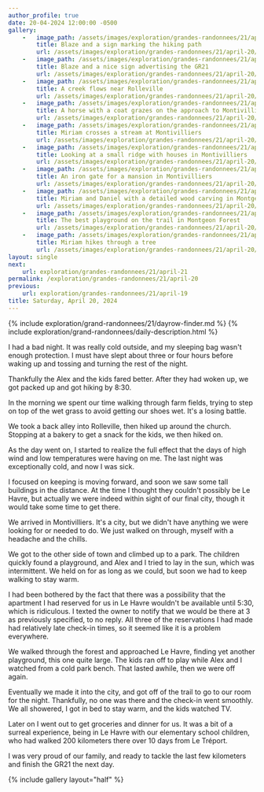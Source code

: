 ```yaml
---
author_profile: true
date: 20-04-2024 12:00:00 -0500
gallery:
    -   image_path: /assets/images/exploration/grandes-randonnees/21/april-20/small/082828.jpg
        title: Blaze and a sign marking the hiking path
        url: /assets/images/exploration/grandes-randonnees/21/april-20/large/082828.jpg
    -   image_path: /assets/images/exploration/grandes-randonnees/21/april-20/small/083506.jpg
        title: Blaze and a nice sign advertising the GR21
        url: /assets/images/exploration/grandes-randonnees/21/april-20/large/083506.jpg
    -   image_path: /assets/images/exploration/grandes-randonnees/21/april-20/small/085037.jpg
        title: A creek flows near Rolleville
        url: /assets/images/exploration/grandes-randonnees/21/april-20/large/085037.jpg
    -   image_path: /assets/images/exploration/grandes-randonnees/21/april-20/small/100345.jpg
        title: A horse with a coat grazes on the approach to Montivilliers
        url: /assets/images/exploration/grandes-randonnees/21/april-20/large/100345.jpg
    -   image_path: /assets/images/exploration/grandes-randonnees/21/april-20/small/101413.jpg
        title: Miriam crosses a stream at Montivilliers
        url: /assets/images/exploration/grandes-randonnees/21/april-20/large/101413.jpg
    -   image_path: /assets/images/exploration/grandes-randonnees/21/april-20/small/102208.jpg
        title: Looking at a small ridge with houses in Montivilliers
        url: /assets/images/exploration/grandes-randonnees/21/april-20/large/102208.jpg
    -   image_path: /assets/images/exploration/grandes-randonnees/21/april-20/small/103824.jpg
        title: An iron gate for a mansion in Montivilliers
        url: /assets/images/exploration/grandes-randonnees/21/april-20/large/103824.jpg
    -   image_path: /assets/images/exploration/grandes-randonnees/21/april-20/small/134313.jpg
        title: Miriam and Daniel with a detailed wood carving in Montgeon Forest
        url: /assets/images/exploration/grandes-randonnees/21/april-20/large/134313.jpg
    -   image_path: /assets/images/exploration/grandes-randonnees/21/april-20/small/141356.jpg
        title: The best playground on the trail in Montgeon Forest
        url: /assets/images/exploration/grandes-randonnees/21/april-20/large/141356.jpg
    -   image_path: /assets/images/exploration/grandes-randonnees/21/april-20/small/150252.jpg
        title: Miriam hikes through a tree
        url: /assets/images/exploration/grandes-randonnees/21/april-20/large/150252.jpg
layout: single
next:
    url: exploration/grandes-randonnees/21/april-21
permalink: /exploration/grandes-randonnees/21/april-20
previous:
    url: exploration/grandes-randonnees/21/april-19
title: Saturday, April 20, 2024
---
```

{% include exploration/grand-randonnees/21/dayrow-finder.md %}
{% include exploration/grand-randonnees/daily-description.html %}

I had a bad night. It was really cold outside, and my sleeping bag wasn't enough protection. I must have slept about three or four hours before waking up and tossing and turning the rest of the night.

Thankfully the Alex and the kids fared better. After they had woken up, we got packed up and got hiking by 8:30.

In the morning we spent our time walking through farm fields, trying to step on top of the wet grass to avoid getting our shoes wet. It's a losing battle.

We took a back alley into Rolleville, then hiked up around the church. Stopping at a bakery to get a snack for the kids, we then hiked on.

As the day went on, I started to realize the full effect that the days of high wind and low temperatures were having on me. The last night was exceptionally cold, and now I was sick.

I focused on keeping is moving forward, and soon we saw some tall buildings in the distance. At the time I thought they couldn't possibly be Le Havre, but actually we were indeed within sight of our final city, though it would take some time to get there.

We arrived in Montivilliers. It's a city, but we didn't have anything we were looking for or needed to do. We just walked on through, myself with a headache and the chills.

We got to the other side of town and climbed up to a park. The children quickly found a playground, and Alex and I tried to lay in the sun, which was intermittent. We held on for as long as we could, but soon we had to keep walking to stay warm.

I had been bothered by the fact that there was a possibility that the apartment I had reserved for us in Le Havre wouldn't be available until 5:30, which is ridiculous. I texted the owner to notify that we would be there at 3 as previously specified, to no reply. All three of the reservations I had made had relatively late check-in times, so it seemed like it is a problem everywhere.

We walked through the forest and approached Le Havre, finding yet another playground, this one quite large. The kids ran off to play while Alex and I watched from a cold park bench. That lasted awhile, then we were off again.

Eventually we made it into the city, and got off of the trail to go to our room for the night. Thankfully, no one was there and the check-in went smoothly. We all showered, I got in bed to stay warm, and the kids watched TV.

Later on I went out to get groceries and dinner for us. It was a bit of a surreal experience, being in Le Havre with our elementary school children, who had walked 200 kilometers there over 10 days from Le Tréport.

I was very proud of our family, and ready to tackle the last few kilometers and finish the GR21 the next day.

{% include gallery layout="half" %}